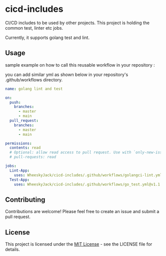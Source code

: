 # cicd-includes
CI/CD includes to be used by other projects. This project is holding the common test, linter etc jobs. 

Currently, it supports golang test and lint.

## Usage
sample example on how to call this reusable workflow in your repository : 

you can add similar yml as shown below in your repository's .github/workflows directory.

```yml
name: golang lint and test

on:
  push:
    branches:
      - master
      - main
  pull_request:
    branches:
      - master
      - main

permissions:
  contents: read
  # Optional: allow read access to pull request. Use with `only-new-issues` option.
  # pull-requests: read

jobs:
  Lint-App:
    uses: WheeskyJack/cicd-includes/.github/workflows/golangci-lint.yml@v1.1.0
  Test-App:
    uses: WheeskyJack/cicd-includes/.github/workflows/go_test.yml@v1.1.0

```

## Contributing
Contributions are welcome! Please feel free to create an issue and submit a pull request.

## License

This project is licensed under the <a href="https://github.com/WheeskyJack/cicd-includes/blob/main/LICENSE">MIT License</a> - see the LICENSE file for details.
